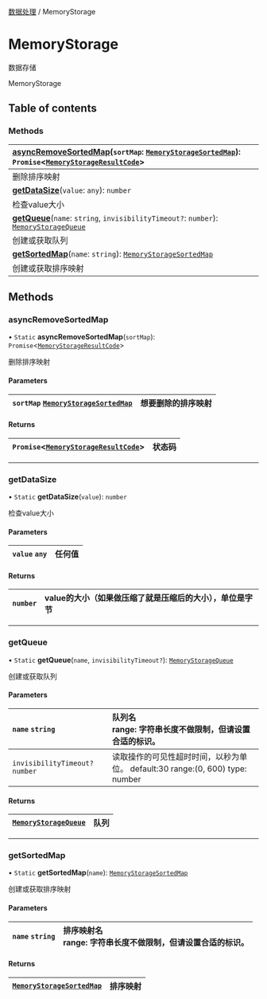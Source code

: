 [数据处理](../groups/数据处理.数据处理.md) / MemoryStorage

# MemoryStorage <Badge type="tip" text="Class" /> <Score text="MemoryStorage" />

数据存储

MemoryStorage

## Table of contents

### Methods <Score text="Methods" /> 
| **[asyncRemoveSortedMap](mw.MemoryStorage.md#asyncremovesortedmap)**(`sortMap`: [`MemoryStorageSortedMap`](mw.MemoryStorageSortedMap.md)): `Promise`<[`MemoryStorageResultCode`](../enums/mw.MemoryStorageResultCode.md)\> <Badge type="tip" text="server" />  |
| :-----|
| 删除排序映射|
| **[getDataSize](mw.MemoryStorage.md#getdatasize)**(`value`: `any`): `number` <Badge type="tip" text="server" />  |
| 检查value大小|
| **[getQueue](mw.MemoryStorage.md#getqueue)**(`name`: `string`, `invisibilityTimeout?`: `number`): [`MemoryStorageQueue`](mw.MemoryStorageQueue.md) <Badge type="tip" text="server" />  |
| 创建或获取队列|
| **[getSortedMap](mw.MemoryStorage.md#getsortedmap)**(`name`: `string`): [`MemoryStorageSortedMap`](mw.MemoryStorageSortedMap.md) <Badge type="tip" text="server" />  |
| 创建或获取排序映射|

## Methods

### asyncRemoveSortedMap <Score text="asyncRemoveSortedMap" /> 

• `Static` **asyncRemoveSortedMap**(`sortMap`): `Promise`<[`MemoryStorageResultCode`](../enums/mw.MemoryStorageResultCode.md)\> <Badge type="tip" text="server" />

删除排序映射

#### Parameters

| `sortMap` [`MemoryStorageSortedMap`](mw.MemoryStorageSortedMap.md) | 想要删除的排序映射 |
| :------ | :------ |

#### Returns

| `Promise`<[`MemoryStorageResultCode`](../enums/mw.MemoryStorageResultCode.md)\> | 状态码 |
| :------ | :------ |

___

### getDataSize <Score text="getDataSize" /> 

• `Static` **getDataSize**(`value`): `number` <Badge type="tip" text="server" />

检查value大小

#### Parameters

| `value` `any` | 任何值 |
| :------ | :------ |

#### Returns

| `number` | value的大小（如果做压缩了就是压缩后的大小），单位是字节 |
| :------ | :------ |

___

### getQueue <Score text="getQueue" /> 

• `Static` **getQueue**(`name`, `invisibilityTimeout?`): [`MemoryStorageQueue`](mw.MemoryStorageQueue.md) <Badge type="tip" text="server" />

创建或获取队列

#### Parameters

| `name` `string` | 队列名 <br> range: 字符串长度不做限制，但请设置合适的标识。 |
| :------ | :------ |
| `invisibilityTimeout?` `number` | 读取操作的可见性超时时间，以秒为单位。 default:30 range:(0, 600) type: number |

#### Returns

| [`MemoryStorageQueue`](mw.MemoryStorageQueue.md) | 队列 |
| :------ | :------ |

___

### getSortedMap <Score text="getSortedMap" /> 

• `Static` **getSortedMap**(`name`): [`MemoryStorageSortedMap`](mw.MemoryStorageSortedMap.md) <Badge type="tip" text="server" />

创建或获取排序映射

#### Parameters

| `name` `string` | 排序映射名 <br> range: 字符串长度不做限制，但请设置合适的标识。 |
| :------ | :------ |

#### Returns

| [`MemoryStorageSortedMap`](mw.MemoryStorageSortedMap.md) | 排序映射 |
| :------ | :------ |

